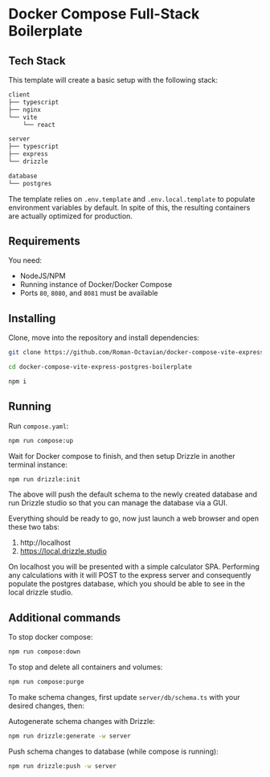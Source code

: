 # Docker Compose Full-Stack Boilerplate

## Tech Stack

This template will create a basic setup with the following stack:

```bash
client
├── typescript
├── nginx
└── vite
    └── react

server
├── typescript
├── express
└── drizzle

database
└── postgres
```

The template relies on `.env.template` and `.env.local.template` to populate environment variables
by default. In spite of this, the resulting containers are actually optimized for production.

## Requirements

You need:

- NodeJS/NPM
- Running instance of Docker/Docker Compose
- Ports `80`, `8080`, and `8081` must be available

## Installing

Clone, move into the repository and install dependencies:

```bash
git clone https://github.com/Roman-Octavian/docker-compose-vite-express-postgres-boilerplate
```

```bash
cd docker-compose-vite-express-postgres-boilerplate
```

```bash
npm i
```

## Running

Run `compose.yaml`:

```bash
npm run compose:up
```

Wait for Docker compose to finish, and then setup Drizzle in another terminal instance:

```bash
npm run drizzle:init
```

The above will push the default schema to the newly created database and run Drizzle studio so that
you can manage the database via a GUI.

Everything should be ready to go, now just launch a web browser and open these two tabs:

1. http://localhost
2. https://local.drizzle.studio

On localhost you will be presented with a simple calculator SPA. Performing any calculations with it
will POST to the express server and consequently populate the postgres database, which you should be
able to see in the local drizzle studio.

## Additional commands

To stop docker compose:

```bash
npm run compose:down
```

To stop and delete all containers and volumes:

```bash
npm run compose:purge
```

To make schema changes, first update `server/db/schema.ts` with your desired changes, then:

Autogenerate schema changes with Drizzle:

```bash
npm run drizzle:generate -w server
```

Push schema changes to database (while compose is running):

```bash
npm run drizzle:push -w server
```
